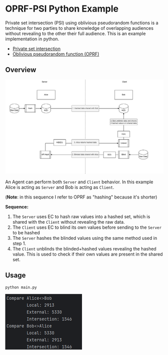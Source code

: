 # OPRF-PSI Python Example

Private set intersection (PSI) using oblivious pseudorandom functions is a technique for two parties
to share knowledge of overlapping audiences without revealing to the other their full audience. This 
is an example implementation in python.

- [Private set intersection](https://en.wikipedia.org/wiki/Private_set_intersection)
- [Oblivious pseudorandom function (OPRF)](https://en.wikipedia.org/wiki/Oblivious_pseudorandom_function) 

## Overview

![Sequence diagram](./docs/alicebob.drawio.png)

An Agent can perform both `Server` and `Client` behavior. In this example Alice is acting as 
`Server` and Bob is acting as `Client`.

(**Note**: in this sequence I refer to OPRF as "hashing" because it's shorter)

**Sequence:**
1. The `Server` uses EC to hash raw values into a hashed set, which is shared with the `Client`
   without revealing the raw data.
2. The `Client` uses EC to blind its own values before sending to the `Server` to be hashed
3. The `Server` hashes the blinded values using the same method used in step 1.
4. The `Client` unblinds the blinded+hashed values revealing the hashed value. This is used to check
   if their own values are present in the shared set.

## Usage

```
python main.py
```

![Example terminal output](./docs/psi-example.png)